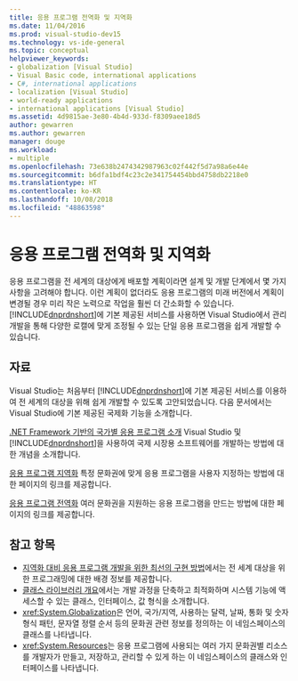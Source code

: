 ```yaml
---
title: 응용 프로그램 전역화 및 지역화
ms.date: 11/04/2016
ms.prod: visual-studio-dev15
ms.technology: vs-ide-general
ms.topic: conceptual
helpviewer_keywords:
- globalization [Visual Studio]
- Visual Basic code, international applications
- C#, international applications
- localization [Visual Studio]
- world-ready applications
- international applications [Visual Studio]
ms.assetid: 4d9815ae-3e80-4b4d-933d-f8309aee18d5
author: gewarren
ms.author: gewarren
manager: douge
ms.workload:
- multiple
ms.openlocfilehash: 73e638b2474342987963c02f442f5d7a98a6e44e
ms.sourcegitcommit: b6dfa1bdf4c23c2e341754454bbd4758db2218e0
ms.translationtype: HT
ms.contentlocale: ko-KR
ms.lasthandoff: 10/08/2018
ms.locfileid: "48863598"
---
```

# <a name="globalizing-and-localizing-applications"></a>응용 프로그램 전역화 및 지역화

응용 프로그램을 전 세계의 대상에게 배포할 계획이라면 설계 및 개발 단계에서 몇 가지 사항을 고려해야 합니다. 이런 계획이 없더라도 응용 프로그램의 미래 버전에서 계획이 변경될 경우 미리 작은 노력으로 작업을 훨씬 더 간소화할 수 있습니다. [!INCLUDE[dnprdnshort](../code-quality/includes/dnprdnshort_md.md)]에 기본 제공된 서비스를 사용하면 Visual Studio에서 관리 개발을 통해 다양한 로캘에 맞게 조정될 수 있는 단일 응용 프로그램을 쉽게 개발할 수 있습니다.

## <a name="resources"></a>자료

 Visual Studio는 처음부터 [!INCLUDE[dnprdnshort](../code-quality/includes/dnprdnshort_md.md)]에 기본 제공된 서비스를 이용하여 전 세계의 대상을 위해 쉽게 개발할 수 있도록 고안되었습니다. 다음 문서에서는 Visual Studio에 기본 제공된 국제화 기능을 소개합니다.

 [.NET Framework 기반의 국가별 응용 프로그램 소개](../ide/introduction-to-international-applications-based-on-the-dotnet-framework.md) Visual Studio 및 [!INCLUDE[dnprdnshort](../code-quality/includes/dnprdnshort_md.md)]을 사용하여 국제 시장용 소프트웨어를 개발하는 방법에 대한 개념을 소개합니다.

 [응용 프로그램 지역화](../ide/localizing-applications.md) 특정 문화권에 맞게 응용 프로그램을 사용자 지정하는 방법에 대한 페이지의 링크를 제공합니다.

 [응용 프로그램 전역화](../ide/globalizing-applications.md) 여러 문화권을 지원하는 응용 프로그램을 만드는 방법에 대한 페이지의 링크를 제공합니다.

## <a name="see-also"></a>참고 항목

- [지역화 대비 응용 프로그램 개발을 위한 최선의 구현 방법](/dotnet/standard/globalization-localization/best-practices-for-developing-world-ready-apps)에서는 전 세계 대상을 위한 프로그래밍에 대한 배경 정보를 제공합니다.
- [클래스 라이브러리 개요](/dotnet/standard/class-library-overview)에서는 개발 과정을 단축하고 최적화하며 시스템 기능에 액세스할 수 있는 클래스, 인터페이스, 값 형식을 소개합니다.
- <xref:System.Globalization>은 언어, 국가/지역, 사용하는 달력, 날짜, 통화 및 숫자 형식 패턴, 문자열 정렬 순서 등의 문화권 관련 정보를 정의하는 이 네임스페이스의 클래스를 나타냅니다.
- <xref:System.Resources>는 응용 프로그램에 사용되는 여러 가지 문화권별 리소스를 개발자가 만들고, 저장하고, 관리할 수 있게 하는 이 네임스페이스의 클래스와 인터페이스를 나타냅니다.